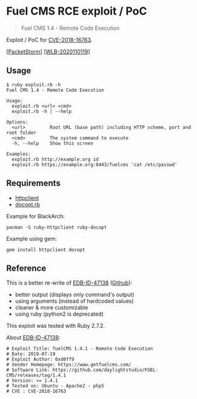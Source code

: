 # Fuel CMS RCE exploit / PoC

> Fuel CMS 1.4 - Remote Code Execution

Exploit / PoC for [CVE-2018-16763](https://nvd.nist.gov/vuln/detail/CVE-2018-16763).

[[PacketStorm](https://packetstormsecurity.com/files/160080/Fuel-CMS-1.4-Remote-Code-Execution.html)] [[WLB-2020110119](https://cxsecurity.com/issue/WLB-2020110119)]

## Usage

```
$ ruby exploit.rb -h
Fuel CMS 1.4 - Remote Code Execution

Usage:
  exploit.rb <url> <cmd>
  exploit.rb -h | --help

Options:
  <url>         Root URL (base path) including HTTP scheme, port and root folder
  <cmd>         The system command to execute
  -h, --help    Show this screen

Examples:
  exploit.rb http://example.org id
  exploit.rb https://example.org:8443/fuelcms 'cat /etc/passwd'
```

## Requirements

- [httpclient](https://github.com/nahi/httpclient)
- [docopt.rb](https://github.com/docopt/docopt.rb)

Example for BlackArch:

```
pacman -S ruby-httpclient ruby-docopt
```

Example using gem:

```
gem install httpclient docopt
```

## Reference

This is a better re-write of [EDB-ID-47138][EDB-ID-47138] ([Github](https://github.com/dinhbaouit/CVE-2018-16763)):

- better output (displays only command's output)
- using arguments (instead of hardcoded values)
- cleaner & more customizable
- using ruby (python2 is deprecated)

This exploit was tested with Ruby 2.7.2.

About [EDB-ID-47138][EDB-ID-47138]:

```
# Exploit Title: fuelCMS 1.4.1 - Remote Code Execution
# Date: 2019-07-19
# Exploit Author: 0xd0ff9
# Vendor Homepage: https://www.getfuelcms.com/
# Software Link: https://github.com/daylightstudio/FUEL-CMS/releases/tag/1.4.1
# Version: <= 1.4.1
# Tested on: Ubuntu - Apache2 - php5
# CVE : CVE-2018-16763
```

[EDB-ID-47138]:https://www.exploit-db.com/exploits/47138
